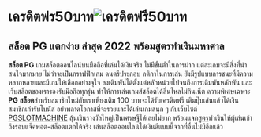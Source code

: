 
# เครดิตฟร50บาท![เครดิตฟรี50บาท](https://pgslotmachine.com/wp-content/uploads/2022/09/t002.png)


## สล็อต PG แตกง่าย ล่าสุด 2022 พร้อมสูตรทำเงินมหาศาล

**สล็อต PG**  เกมสล็อตออนไลน์บนมือถือที่เล่นได้เงินจริง ไม่มีขั้นต่ำในการฝาก แต่ละเกมจะมีสิ่งที่น่าสนใจมากมาย ไม่ว่าจะเป็นกราฟฟิกเกม ดนตรีประกอบ กติกาในการเล่น ยังมีรูปแบบการชนะที่มีความหลากหลายและมีเกมให้เลือกอย่างจุใจ ลงเดิมพันได้ตั้งแต่หลักหน่วยไปจนถึงการเดิมพันหลักพัน และเว็บสล็อตของเรารองรับมือถือทุกรุ่น ทำให้การเล่นเกมส์สล็อตได้ลื่นไหลไม่กินเน็ต ความพิเศษเฉพาะ  **PG สล็อต**สำหรับสมาชิกใหม่กับเราเพียงเติม 100 บาทจะได้รับเครดิตฟรี เติมปุ๊บเล่นแล้วได้เงิน สมาชิกเก่ารับโบนัส อย่าพลาดโอกาสที่จะรวยและได้เล่นเกมสนุก ๆ กับเว็บไซต์ [PGSLOTMACHINE](https://www.pgslotmachine.com) ลุ้นเงินรางวัลใหญ่เป็นเศรษฐีได้เลยไม่ยาก พร้อมแจก[สูตร](https://www.pgslotmachine.com)ทำเงินให้ผู้เล่นเข้าถึงรอบแจ็คพอต-สล็อตแตกได้จริง เล่นสล็อตออนไลน์ได้เงินดีแบบนี้จากที่อื่นไม่มีอีกแล้ว
